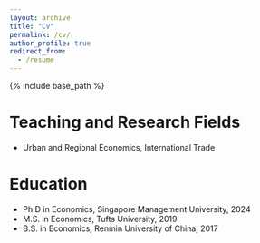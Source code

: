 ```yaml
---
layout: archive
title: "CV"
permalink: /cv/
author_profile: true
redirect_from:
  - /resume
---
```


{% include base_path %}
# Teaching and Research Fields
- Urban and Regional Economics, International Trade
  
# Education
- Ph.D in Economics, Singapore Management University, 2024
- M.S. in Economics, Tufts University, 2019
- B.S. in Economics, Renmin University of China, 2017



